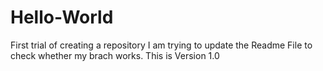 # Hello-World
First trial of creating a repository
I am trying to update the Readme File to check whether my brach works. This is Version 1.0
